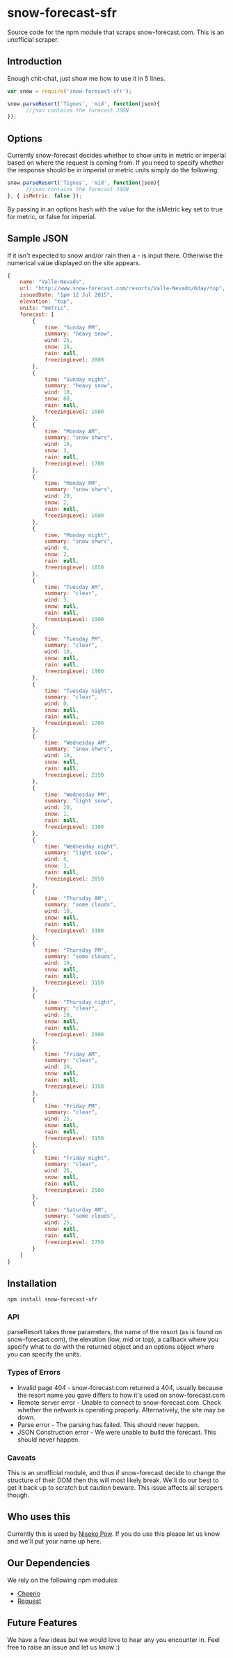 # snow-forecast-sfr
Source code for the npm module that scraps snow-forecast.com. This is an unofficial scraper.

## Introduction
Enough chit-chat, just show me how to use it in 5 lines.

```js
var snow = require('snow-forecast-sfr');

snow.parseResort('Tignes', 'mid', function(json){
      //json contains the forecast JSON
});
```

## Options

Currently snow-forecast decides whether to show units in metric or imperial based
on where the request is coming from. If you need to specify whether the response
should be in imperial or metric units simply do the following:

```js
snow.parseResort('Tignes', 'mid', function(json){
      //json contains the forecast JSON
}, { isMetric: false });
```

By passing in an options hash with the value for the isMetric key set to true for
metric, or false for imperial.


## Sample JSON
If it isn't expected to snow and/or rain then a - is input there. Otherwise the numerical value displayed on the site appears.

```javascript
{
    name: "Valle-Nevado",
    url: "http://www.snow-forecast.com/resorts/Valle-Nevado/6day/top",
    issuedDate: "1pm 12 Jul 2015",
    elevation: "top",
    units: "metric",
    forecast: [
        {
            time: "Sunday PM",
            summary: "heavy snow",
            wind: 25,
            snow: 28,
            rain: null,
            freezingLevel: 2000
        },
        {
            time: "Sunday night",
            summary: "heavy snow",
            wind: 10,
            snow: 60,
            rain: null,
            freezingLevel: 1600
        },
        {
            time: "Monday AM",
            summary: "snow shwrs",
            wind: 10,
            snow: 3,
            rain: null,
            freezingLevel: 1700
        },
        {
            time: "Monday PM",
            summary: "snow shwrs",
            wind: 20,
            snow: 2,
            rain: null,
            freezingLevel: 1600
        },
        {
            time: "Monday night",
            summary: "snow shwrs",
            wind: 0,
            snow: 2,
            rain: null,
            freezingLevel: 1050
        },
        {
            time: "Tuesday AM",
            summary: "clear",
            wind: 5,
            snow: null,
            rain: null,
            freezingLevel: 1900
        },
        {
            time: "Tuesday PM",
            summary: "clear",
            wind: 10,
            snow: null,
            rain: null,
            freezingLevel: 1900
        },
        {
            time: "Tuesday night",
            summary: "clear",
            wind: 0,
            snow: null,
            rain: null,
            freezingLevel: 1700
        },
        {
            time: "Wednesday AM",
            summary: "snow shwrs",
            wind: 10,
            snow: null,
            rain: null,
            freezingLevel: 2350
        },
        {
            time: "Wednesday PM",
            summary: "light snow",
            wind: 20,
            snow: 1,
            rain: null,
            freezingLevel: 2100
        },
        {
            time: "Wednesday night",
            summary: "light snow",
            wind: 5,
            snow: 1,
            rain: null,
            freezingLevel: 2050
        },
        {
            time: "Thursday AM",
            summary: "some clouds",
            wind: 10,
            snow: null,
            rain: null,
            freezingLevel: 3100
        },
        {
            time: "Thursday PM",
            summary: "some clouds",
            wind: 10,
            snow: null,
            rain: null,
            freezingLevel: 3150
        },
        {
            time: "Thursday night",
            summary: "clear",
            wind: 10,
            snow: null,
            rain: null,
            freezingLevel: 2900
        },
        {
            time: "Friday AM",
            summary: "clear",
            wind: 20,
            snow: null,
            rain: null,
            freezingLevel: 3350
        },
        {
            time: "Friday PM",
            summary: "clear",
            wind: 25,
            snow: null,
            rain: null,
            freezingLevel: 3150
        },
        {
            time: "Friday night",
            summary: "clear",
            wind: 25,
            snow: null,
            rain: null,
            freezingLevel: 2500
        },
        {
            time: "Saturday AM",
            summary: "some clouds",
            wind: 25,
            snow: null,
            rain: null,
            freezingLevel: 2750
        }
    ]
}
```

## Installation
`npm install snow-forecast-sfr`

### API

parseResort takes three parameters, the name of the resort (as is found on snow-forecast.com), the elevation (low, mid or top), a callback where you specify what to do with the returned object and an options object where you can specify the units.

### Types of Errors
* Invalid page 404 - snow-forecast.com returned a 404, usually because the resort name you gave differs to how it's used on snow-forecast.com
* Remote server error - Unable to connect to snow-forecast.com. Check whether the network is operating properly. Alternatively, the site may be down.
* Parse error - The parsing has failed. This should never happen.
* JSON Construction error - We were unable to build the forecast. This should never happen.

### Caveats

This is an unofficial module, and thus if snow-forecast decide to change the structure of their DOM then this will most likely break. We'll do our best to get it back up to scratch but caution beware. This issue affects all scrapers though.

## Who uses this

Currently this is used by [Niseko Pow](http://www.nisekopow.com). If you do use this please let us know and we'll put your name up here.

## Our Dependencies

We rely on the following npm modules:
* [Cheerio](https://github.com/cheeriojs/cheerio)
* [Request](https://github.com/request/request)


## Future Features

We have a few ideas but we would love to hear any you encounter in. Feel free to raise an issue and let us know :)
